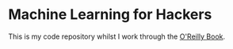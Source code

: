 # Machine Learning for Hackers

This is my code repository whilst I work through the [O'Reilly Book](http://shop.oreilly.com/product/0636920018483.do).